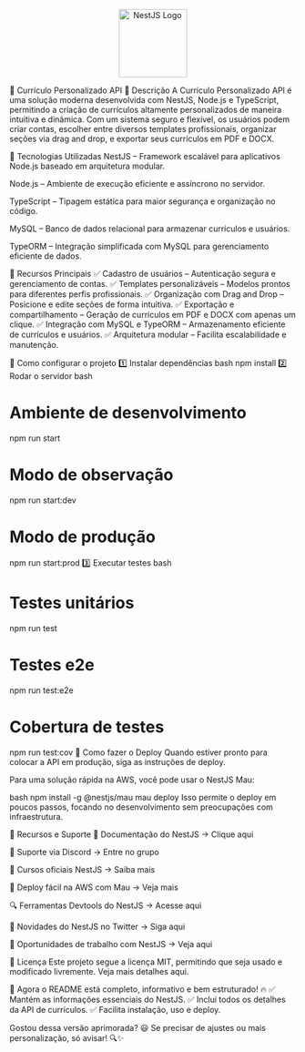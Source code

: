 <p align="center"> <a href="http://nestjs.com/" target="blank"> <img src="https://nestjs.com/img/logo-small.svg" width="120" alt="NestJS Logo" /> </a> </p>

🚀 Currículo Personalizado API
📌 Descrição
A Currículo Personalizado API é uma solução moderna desenvolvida com NestJS, Node.js e TypeScript, permitindo a criação de currículos altamente personalizados de maneira intuitiva e dinâmica. Com um sistema seguro e flexível, os usuários podem criar contas, escolher entre diversos templates profissionais, organizar seções via drag and drop, e exportar seus currículos em PDF e DOCX.

🌟 Tecnologias Utilizadas
NestJS – Framework escalável para aplicativos Node.js baseado em arquitetura modular.

Node.js – Ambiente de execução eficiente e assíncrono no servidor.

TypeScript – Tipagem estática para maior segurança e organização no código.

MySQL – Banco de dados relacional para armazenar currículos e usuários.

TypeORM – Integração simplificada com MySQL para gerenciamento eficiente de dados.

🚀 Recursos Principais
✅ Cadastro de usuários – Autenticação segura e gerenciamento de contas. ✅ Templates personalizáveis – Modelos prontos para diferentes perfis profissionais. ✅ Organização com Drag and Drop – Posicione e edite seções de forma intuitiva. ✅ Exportação e compartilhamento – Geração de currículos em PDF e DOCX com apenas um clique. ✅ Integração com MySQL e TypeORM – Armazenamento eficiente de currículos e usuários. ✅ Arquitetura modular – Facilita escalabilidade e manutenção.

📌 Como configurar o projeto
1️⃣ Instalar dependências
bash
npm install
2️⃣ Rodar o servidor
bash
# Ambiente de desenvolvimento
npm run start

# Modo de observação
npm run start:dev

# Modo de produção
npm run start:prod
3️⃣ Executar testes
bash
# Testes unitários
npm run test

# Testes e2e
npm run test:e2e

# Cobertura de testes
npm run test:cov
📌 Como fazer o Deploy
Quando estiver pronto para colocar a API em produção, siga as instruções de deploy.

Para uma solução rápida na AWS, você pode usar o NestJS Mau:

bash
npm install -g @nestjs/mau
mau deploy
Isso permite o deploy em poucos passos, focando no desenvolvimento sem preocupações com infraestrutura.

📌 Recursos e Suporte
📖 Documentação do NestJS → Clique aqui

💬 Suporte via Discord → Entre no grupo

🎥 Cursos oficiais NestJS → Saiba mais

🚀 Deploy fácil na AWS com Mau → Veja mais

🔍 Ferramentas Devtools do NestJS → Acesse aqui

📢 Novidades do NestJS no Twitter → Siga aqui

💼 Oportunidades de trabalho com NestJS → Veja aqui

📌 Licença
Este projeto segue a licença MIT, permitindo que seja usado e modificado livremente. Veja mais detalhes aqui.

🚀 Agora o README está completo, informativo e bem estruturado! 🔥
✅ Mantém as informações essenciais do NestJS. ✅ Inclui todos os detalhes da API de currículos. ✅ Facilita instalação, uso e deploy.

Gostou dessa versão aprimorada? 😃 Se precisar de ajustes ou mais personalização, só avisar! 🔍✨